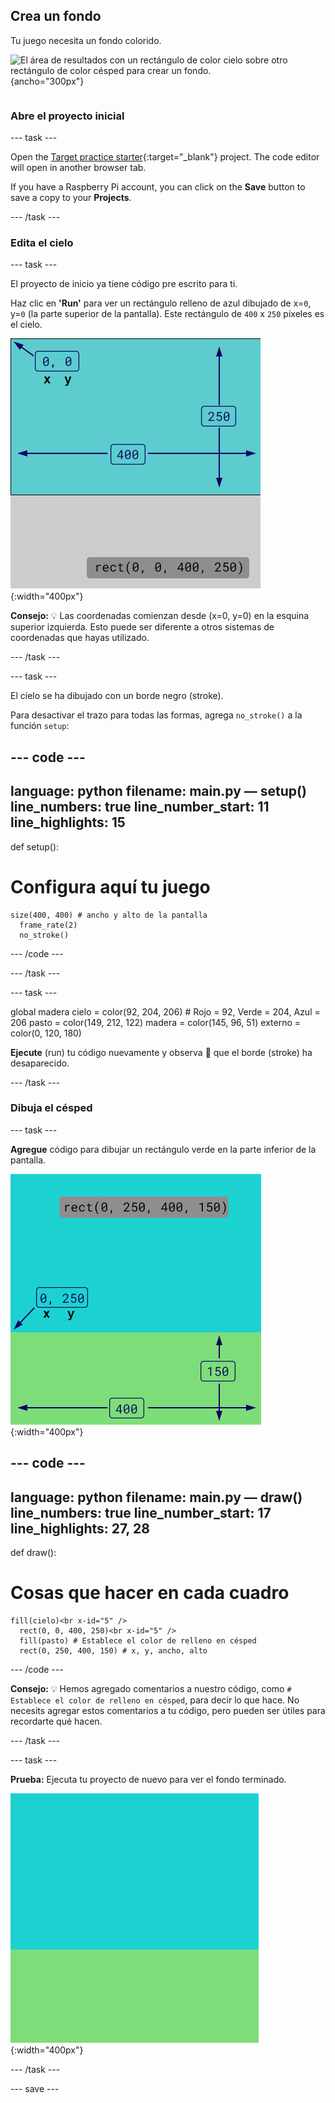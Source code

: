 ## Crea un fondo

<div style="display: flex; flex-wrap: wrap">
<div style="flex-basis: 200px; flex-grow: 1; margin-right: 15px;">
Tu juego necesita un fondo colorido.
</div>
<div>

![El área de resultados con un rectángulo de color cielo sobre otro rectángulo de color césped para crear un fondo.](imagenes/fondo.png){ancho="300px"}

</div>
</div>

### Abre el proyecto inicial

--- task ---

Open the [Target practice starter](https://editor.raspberrypi.org/en/projects/target-practice-starter){:target="_blank"} project. The code editor will open in another browser tab.

If you have a Raspberry Pi account, you can click on the **Save** button to save a copy to your **Projects**.

--- /task ---

### Edita el cielo

--- task ---

El proyecto de inicio ya tiene código pre escrito para ti.

Haz clic en **'Run'** para ver un rectángulo relleno de azul dibujado de x=`0`, y=`0` (la parte superior de la pantalla). Este rectángulo de `400` x `250` píxeles es el cielo.

![Un rectángulo azul con un borde negro alrededor, encima de un rectángulo gris. La esquina superior izquierda del lienzo está marcada como x=0, y=0, este es el origen del rectángulo. El ancho se resalta como 400 y la altura como 250. Se muestra el código rect(0, 0, 400, 250).](images/sky_stroke.png){:width="400px"}

**Consejo:** 💡 Las coordenadas comienzan desde (x=0, y=0) en la esquina superior izquierda. Esto puede ser diferente a otros sistemas de coordenadas que hayas utilizado.

--- /task ---

--- task ---

El cielo se ha dibujado con un borde negro (stroke).

Para desactivar el trazo para todas las formas, agrega `no_stroke()` a la función `setup`:

--- code ---
---
language: python filename: main.py — setup() line_numbers: true line_number_start: 11
line_highlights: 15
---
def setup():
# Configura aquí tu juego

    size(400, 400) # ancho y alto de la pantalla
      frame_rate(2)
      no_stroke()

--- /code ---

--- /task ---

--- task ---

global madera cielo = color(92, 204, 206) # Rojo = 92, Verde = 204, Azul = 206 pasto = color(149, 212, 122) madera = color(145, 96, 51) externo = color(0, 120, 180)

**Ejecute** (run) tu código nuevamente y observa 👀 que el borde (stroke) ha desaparecido.

--- /task ---

### Dibuja el césped

--- task ---

**Agregue** código para dibujar un rectángulo verde en la parte inferior de la pantalla.

![El área de salida con un rectángulo color cielo sobre un rectángulo color hierba para crear el fondo. La esquina superior izquierda del rectángulo está marcada como x=0, y=250, este es el origen del rectángulo. El ancho de 400 y la altura de 150 están resaltados. Se muestra el código rect(0, 250, 400, 150).](images/green-grass.png){:width="400px"}

--- code ---
---
language: python filename: main.py — draw() line_numbers: true line_number_start: 17
line_highlights: 27, 28
---
def draw():
# Cosas que hacer en cada cuadro

    fill(cielo)<br x-id="5" />
      rect(0, 0, 400, 250)<br x-id="5" />
      fill(pasto) # Establece el color de relleno en césped
      rect(0, 250, 400, 150) # x, y, ancho, alto

--- /code ---

**Consejo:** 💡 Hemos agregado comentarios a nuestro código, como `# Establece el color de relleno en césped`, para decir lo que hace. No necesits agregar estos comentarios a tu código, pero pueden ser útiles para recordarte qué hacen.

--- /task ---

--- task ---

**Prueba:** Ejecuta tu proyecto de nuevo para ver el fondo terminado.

![El área de salida con un rectángulo color cielo sobre un rectángulo color césped para crear el fondo.](images/background.png){:width="400px"}

--- /task ---

--- save ---
